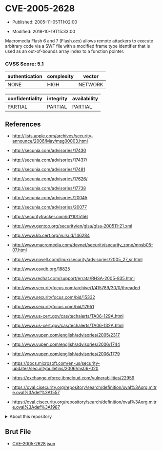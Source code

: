 # CVE-2005-2628

- Published: 2005-11-05T11:02:00

- Modified: 2018-10-19T15:33:00

Macromedia Flash 6 and 7 (Flash.ocx) allows remote attackers to execute arbitrary code via a SWF file with a modified frame type identifier that is used as an out-of-bounds array index to a function pointer.

### CVSS Score: **5.1**

| authentication | complexity | vector |
| --- | --- | --- |
| NONE | HIGH | NETWORK |

| confidentiality | integrity | availability |
| --- | --- | --- |
| PARTIAL | PARTIAL | PARTIAL |

## References

* http://lists.apple.com/archives/security-announce/2006/May/msg00003.html

* http://secunia.com/advisories/17430

* http://secunia.com/advisories/17437/

* http://secunia.com/advisories/17481

* http://secunia.com/advisories/17626/

* http://secunia.com/advisories/17738

* http://secunia.com/advisories/20045

* http://secunia.com/advisories/20077

* http://securitytracker.com/id?1015156

* http://www.gentoo.org/security/en/glsa/glsa-200511-21.xml

* http://www.kb.cert.org/vuls/id/146284

* http://www.macromedia.com/devnet/security/security_zone/mpsb05-07.html

* http://www.novell.com/linux/security/advisories/2005_27_sr.html

* http://www.osvdb.org/18825

* http://www.redhat.com/support/errata/RHSA-2005-835.html

* http://www.securityfocus.com/archive/1/415789/30/0/threaded

* http://www.securityfocus.com/bid/15332

* http://www.securityfocus.com/bid/17951

* http://www.us-cert.gov/cas/techalerts/TA06-129A.html

* http://www.us-cert.gov/cas/techalerts/TA06-132A.html

* http://www.vupen.com/english/advisories/2005/2317

* http://www.vupen.com/english/advisories/2006/1744

* http://www.vupen.com/english/advisories/2006/1779

* https://docs.microsoft.com/en-us/security-updates/securitybulletins/2006/ms06-020

* https://exchange.xforce.ibmcloud.com/vulnerabilities/22959

* https://oval.cisecurity.org/repository/search/definition/oval%3Aorg.mitre.oval%3Adef%3A1557

* https://oval.cisecurity.org/repository/search/definition/oval%3Aorg.mitre.oval%3Adef%3A1987

<details>
<summary>About this repository</summary> 

  This repository is part of the project [Live Hack CVE](https://github.com/Live-Hack-CVE). Main website can be found [www.live-hack.org](https://www.live-hack.org) 
  
  Made by [Sn0wAlice](https://github.com/Sn0wAlice) for the people that care about security and need to have a feed of the latest CVEs. Hope you enjoy it, don't forget to star the repo and follow me on [Twitter](https://twitter.com/Sn0wAlice) and [Github](https://github.com/Sn0wAlice). And that is my [personnal website](https://www.alice-snow.me/)

  - [Home Page](https://github.com/Live-Hack-CVE)
  - [Framework](https://github.com/Live-Hack-CVE/cve-framework)
  - [CVE database](https://github.com/Live-Hack-CVE/full_database)
  - [Changelog](https://github.com/Live-Hack-CVE/Changelog)
</details>

## Brut File

* [CVE-2005-2628.json](https://raw.githubusercontent.com/Live-Hack-CVE/full_database/main/cves/2005/CVE-2005-2628.json)

